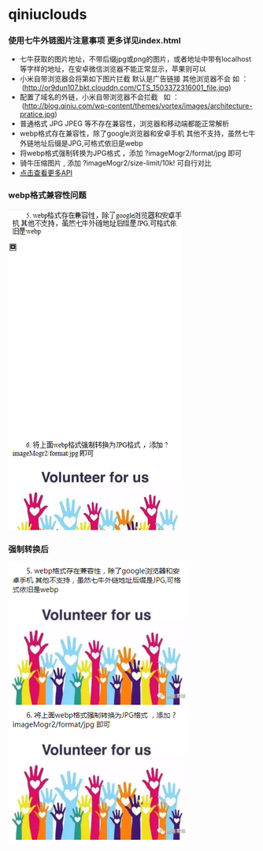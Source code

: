 # qiniuclouds
### 使用七牛外链图片注意事项 更多详见index.html
- 七牛获取的图片地址，不带后缀jpg或png的图片，或者地址中带有localhost等字样的地址，在安卓微信浏览器不能正常显示，苹果则可以
- 小米自带浏览器会将第如下图片拦截 默认是广告链接 其他浏览器不会   如 ：
  (http://or9dun107.bkt.clouddn.com/CTS_1503372316001_file.jpg)
- 配置了域名的外链，小米自带浏览器不会拦截   如 ：
  (http://blog.qiniu.com/wp-content/themes/vortex/images/architecture-pratice.jpg)
- 普通格式 JPG JPEG 等不存在兼容性，浏览器和移动端都能正常解析
- webp格式存在兼容性，除了google浏览器和安卓手机 其他不支持，虽然七牛外链地址后缀是JPG,可格式依旧是webp
- 将webp格式强制转换为JPG格式 ，添加 ?imageMogr2/format/jpg 即可
- 骑牛压缩图片 , 添加 ?imageMogr2/size-limit/10k! 可自行对比
- [点击查看更多API](https://developer.qiniu.com/dora/manual/1270/the-advanced-treatment-of-images-imagemogr2)


### webp格式兼容性问题
![img](images/QQ截图20170831130750.png)
### 强制转换后
![img](images/QQ截图20170831130523.png)
